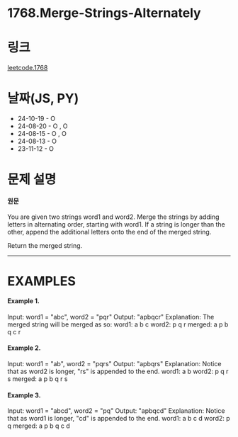 # 1768.Merge-Strings-Alternately

# 링크

[leetcode.1768](https://leetcode.com/problems/merge-strings-alternately/?envType=study-plan-v2&envId=leetcode-75)

# 날짜(JS, PY)

- 24-10-19 - O
- 24-08-20 - O , O
- 24-08-15 - O , O
- 24-08-13 - O
- 23-11-12 - O

# 문제 설명

#### 원문

You are given two strings word1 and word2. Merge the strings by adding letters in alternating order, starting with word1. If a string is longer than the other, append the additional letters onto the end of the merged string.

Return the merged string.

---

# EXAMPLES

#### Example 1.

Input: word1 = "abc", word2 = "pqr"
Output: "apbqcr"
Explanation: The merged string will be merged as so:
word1: a b c
word2: p q r
merged: a p b q c r

#### Example 2.

Input: word1 = "ab", word2 = "pqrs"
Output: "apbqrs"
Explanation: Notice that as word2 is longer, "rs" is appended to the end.
word1: a b
word2: p q r s
merged: a p b q r s

#### Example 3.

Input: word1 = "abcd", word2 = "pq"
Output: "apbqcd"
Explanation: Notice that as word1 is longer, "cd" is appended to the end.
word1: a b c d
word2: p q
merged: a p b q c d
